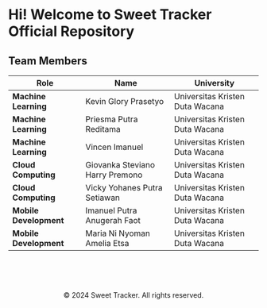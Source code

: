 <h1>Hi! Welcome to Sweet Tracker Official Repository</h1>

##  **Team Members**
| Role                  | Name                                  | University                                      |
|-----------------------|---------------------------------------|------------------------------------------------|
| **Machine Learning** | Kevin Glory Prasetyo                | Universitas Kristen Duta Wacana                |
| **Machine Learning** | Priesma Putra Reditama              | Universitas Kristen Duta Wacana                |
| **Machine Learning** | Vincen Imanuel                      | Universitas Kristen Duta Wacana                |
| **Cloud Computing**  | Giovanka Steviano Harry Premono     | Universitas Kristen Duta Wacana                |
| **Cloud Computing**  | Vicky Yohanes Putra Setiawan         | Universitas Kristen Duta Wacana                |
| **Mobile Development**| Imanuel Putra Anugerah Faot          | Universitas Kristen Duta Wacana                |
| **Mobile Development**| Maria Ni Nyoman Amelia Etsa          | Universitas Kristen Duta Wacana                |




<br><br><br>
<footer style="text-align: center;">
&copy; 2024 Sweet Tracker. All rights reserved.
</footer>
